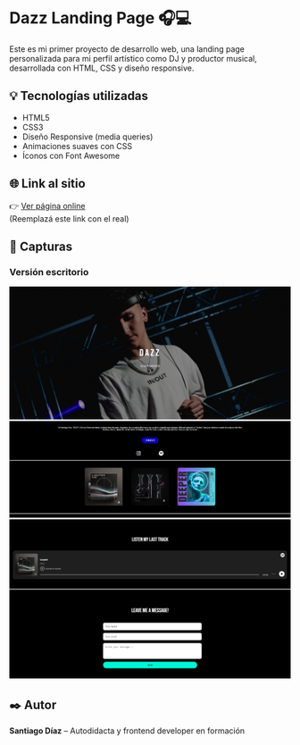 # Dazz Landing Page 🎧💻

Este es mi primer proyecto de desarrollo web, una landing page personalizada para mi perfil artístico como DJ y productor musical, desarrollada con HTML, CSS y diseño responsive.

## 💡 Tecnologías utilizadas

- HTML5
- CSS3
- Diseño Responsive (media queries)
- Animaciones suaves con CSS
- Íconos con Font Awesome

## 🌐 Link al sitio

👉 [Ver página online](https://sadiaz7.github.io/dazz-landing/)  
(Reemplazá este link con el real)

## 📸 Capturas

<h3>Versión escritorio</h3>
<img src="CapturasDemo/Dazz1.png" width="600">
<img src="CapturasDemo/Dazz2.png" width="600">
<img src="CapturasDemo/Dazz3.png" width="600">


## ✒️ Autor

**Santiago Díaz** – Autodidacta y frontend developer en formación
